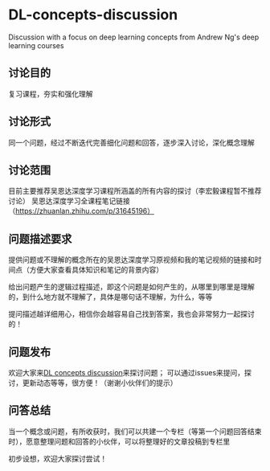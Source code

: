 # DL-concepts-discussion
Discussion with a focus on deep learning concepts from Andrew Ng's deep learning courses

## 讨论目的
复习课程，夯实和强化理解

## 讨论形式
同一个问题，经过不断迭代完善细化问题和回答，逐步深入讨论，深化概念理解

## 讨论范围
目前主要推荐吴恩达深度学习课程所涵盖的所有内容的探讨（李宏毅课程暂不推荐讨论）
吴恩达深度学习全课程笔记链接（https://zhuanlan.zhihu.com/p/31645196）

## 问题描述要求
提供问题或不理解的概念所在的吴恩达深度学习原视频和我的笔记视频的链接和时间点（方便大家查看具体知识和笔记的背景内容）

给出问题产生的逻辑过程描述，即这个问题是如何产生的，从哪里到哪里是理解的，到什么地方就不理解了，具体是哪句话不理解，为什么，等等

提问描述越详细用心，相信你会越容易自己找到答案，我也会非常努力一起探讨的！

## 问题发布
欢迎大家来[DL concepts discussion](https://github.com/EmbraceLife/DL-concepts-discussion/edit/master/README.md)来探讨问题；
可以通过issues来提问，探讨，更新动态等等，很方便！（谢谢小伙伴们的提示）

## 问答总结
当一个概念或问题，有所收获时，我们可以共建一个专栏（等第一个问题回答结束时），愿意整理问题和回答的小伙伴，可以将整理好的文章投稿到专栏里


初步设想，欢迎大家探讨尝试！


